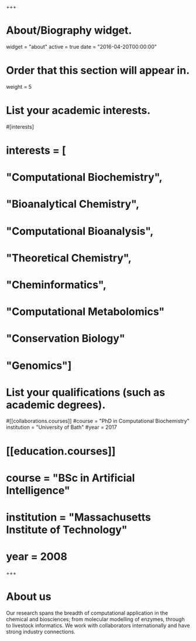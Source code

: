 +++
# About/Biography widget.
widget = "about"
active = true
date = "2016-04-20T00:00:00"

# Order that this section will appear in.
weight = 5

# List your academic interests.
#[interests]
#  interests = [
#    "Computational Biochemistry",
#    "Bioanalytical Chemistry",
#    "Computational Bioanalysis",
#    "Theoretical Chemistry",
#    "Cheminformatics",
#    "Computational Metabolomics"
#    "Conservation Biology"
#    "Genomics"]

# List your qualifications (such as academic degrees).
#[[collaborations.courses]]
  #course = "PhD in Computational Biochemistry"
  institution = "University of Bath"
  #year = 2017

# [[education.courses]]
#  course = "BSc in Artificial Intelligence"
#  institution = "Massachusetts Institute of Technology"
#  year = 2008
 
+++

# About us

Our research spans the breadth of computational application in the chemical and biosciences; from molecular modelling of enzymes, through to livestock informatics. We work with collaborators internationally and have strong industry connections.


